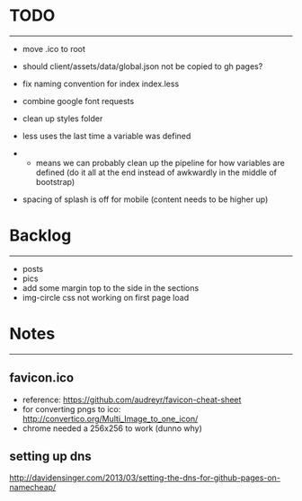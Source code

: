 # TODO
________

- move .ico to root

- should client/assets/data/global.json not be copied to gh pages?

- fix naming convention for index index.less

- combine google font requests

- clean up styles folder

- less uses the last time a variable was defined
- - means we can probably clean up the pipeline for how variables are defined (do it all at the end instead of awkwardly in the middle of bootstrap)

- spacing of splash is off for mobile (content needs to be higher up)


# Backlog
___________

- posts
- pics
- add some margin top to the side in the sections
- img-circle css not working on first page load


# Notes
_________

## favicon.ico
- reference: https://github.com/audreyr/favicon-cheat-sheet
- for converting pngs to ico: http://convertico.org/Multi_Image_to_one_icon/
- chrome needed a 256x256 to work (dunno why)

## setting up dns
http://davidensinger.com/2013/03/setting-the-dns-for-github-pages-on-namecheap/